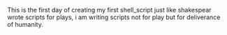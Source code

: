 This is the first day of creating my first shell_script
just like shakespear wrote scripts for plays, i am writing scripts not for play but for deliverance of humanity.
